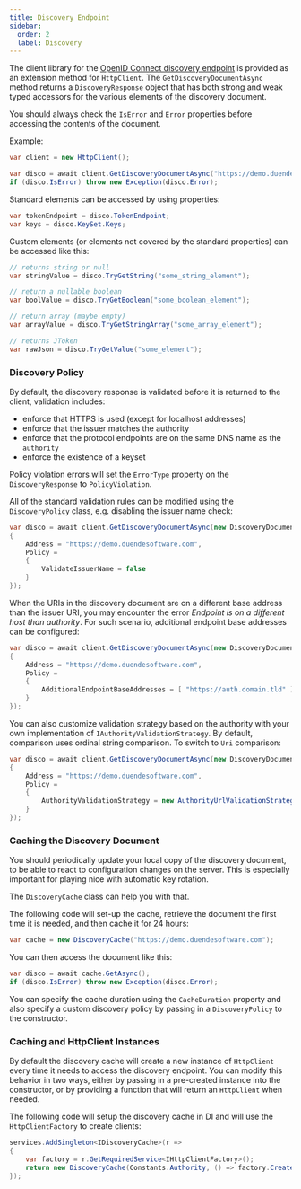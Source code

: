 ```yaml
---
title: Discovery Endpoint
sidebar:
  order: 2
  label: Discovery
---
```


The client library for the [OpenID Connect discovery
endpoint](https://openid.net/specs/openid-connect-discovery-1_0.html) is
provided as an extension method for `HttpClient`. The
`GetDiscoveryDocumentAsync` method returns a `DiscoveryResponse` object
that has both strong and weak typed accessors for the various elements
of the discovery document.

You should always check the `IsError` and `Error` properties before
accessing the contents of the document.

Example:

```csharp
var client = new HttpClient();

var disco = await client.GetDiscoveryDocumentAsync("https://demo.duendesoftware.com");
if (disco.IsError) throw new Exception(disco.Error);
```

Standard elements can be accessed by using properties:

```csharp
var tokenEndpoint = disco.TokenEndpoint;
var keys = disco.KeySet.Keys;
```

Custom elements (or elements not covered by the standard properties) can
be accessed like this:

```csharp
// returns string or null
var stringValue = disco.TryGetString("some_string_element");

// return a nullable boolean
var boolValue = disco.TryGetBoolean("some_boolean_element");

// return array (maybe empty)
var arrayValue = disco.TryGetStringArray("some_array_element");

// returns JToken
var rawJson = disco.TryGetValue("some_element");
```

### Discovery Policy

By default, the discovery response is validated before it is returned to the client, validation includes:

-   enforce that HTTPS is used (except for localhost addresses)
-   enforce that the issuer matches the authority
-   enforce that the protocol endpoints are on the same DNS name as the `authority`
-   enforce the existence of a keyset

Policy violation errors will set the `ErrorType` property on the
`DiscoveryResponse` to `PolicyViolation`.

All of the standard validation rules can be modified using the
`DiscoveryPolicy` class, e.g. disabling the issuer name check:

```csharp
var disco = await client.GetDiscoveryDocumentAsync(new DiscoveryDocumentRequest
{
    Address = "https://demo.duendesoftware.com",
    Policy = 
    {
        ValidateIssuerName = false
    }
});
```

When the URIs in the discovery document are on a different base address than the issuer URI, you may encounter the error *Endpoint is on a different host than authority*.
For such scenario, additional endpoint base addresses can be configured:

```csharp
var disco = await client.GetDiscoveryDocumentAsync(new DiscoveryDocumentRequest
{
    Address = "https://demo.duendesoftware.com",
    Policy = 
    {
        AdditionalEndpointBaseAddresses = [ "https://auth.domain.tld" ]
    }
});
```

You can also customize validation strategy based on the authority with
your own implementation of `IAuthorityValidationStrategy`. By default,
comparison uses ordinal string comparison. To switch to `Uri` comparison:

```csharp
var disco = await client.GetDiscoveryDocumentAsync(new DiscoveryDocumentRequest
{
    Address = "https://demo.duendesoftware.com",
    Policy = 
    {
        AuthorityValidationStrategy = new AuthorityUrlValidationStrategy()
    }
});
```

### Caching the Discovery Document

You should periodically update your local copy of the discovery
document, to be able to react to configuration changes on the server.
This is especially important for playing nice with automatic key
rotation.

The `DiscoveryCache` class can help you with that.

The following code will set-up the cache, retrieve the document the
first time it is needed, and then cache it for 24 hours:

```csharp
var cache = new DiscoveryCache("https://demo.duendesoftware.com");
```

You can then access the document like this:

```csharp
var disco = await cache.GetAsync();
if (disco.IsError) throw new Exception(disco.Error);
```

You can specify the cache duration using the `CacheDuration` property
and also specify a custom discovery policy by passing in a
`DiscoveryPolicy` to the constructor.

### Caching and HttpClient Instances

By default the discovery cache will create a new instance of
`HttpClient` every time it needs to access the discovery endpoint. You
can modify this behavior in two ways, either by passing in a pre-created
instance into the constructor, or by providing a function that will
return an `HttpClient` when needed.

The following code will setup the discovery cache in DI and will use the
`HttpClientFactory` to create clients:

```csharp
services.AddSingleton<IDiscoveryCache>(r =>
{
    var factory = r.GetRequiredService<IHttpClientFactory>();
    return new DiscoveryCache(Constants.Authority, () => factory.CreateClient());
});
```
